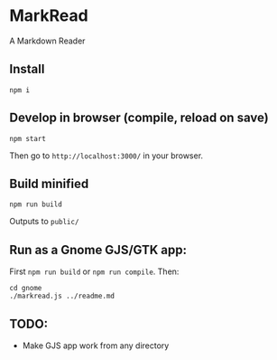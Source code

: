 # MarkRead

A Markdown Reader

## Install

	npm i

## Develop in browser (compile, reload on save)

	npm start

Then go to `http://localhost:3000/` in your browser.

## Build minified

	npm run build

Outputs to `public/`

## Run as a Gnome GJS/GTK app:

First `npm run build` or `npm run compile`. Then:

	cd gnome
	./markread.js ../readme.md

## TODO:

* Make GJS app work from any directory
